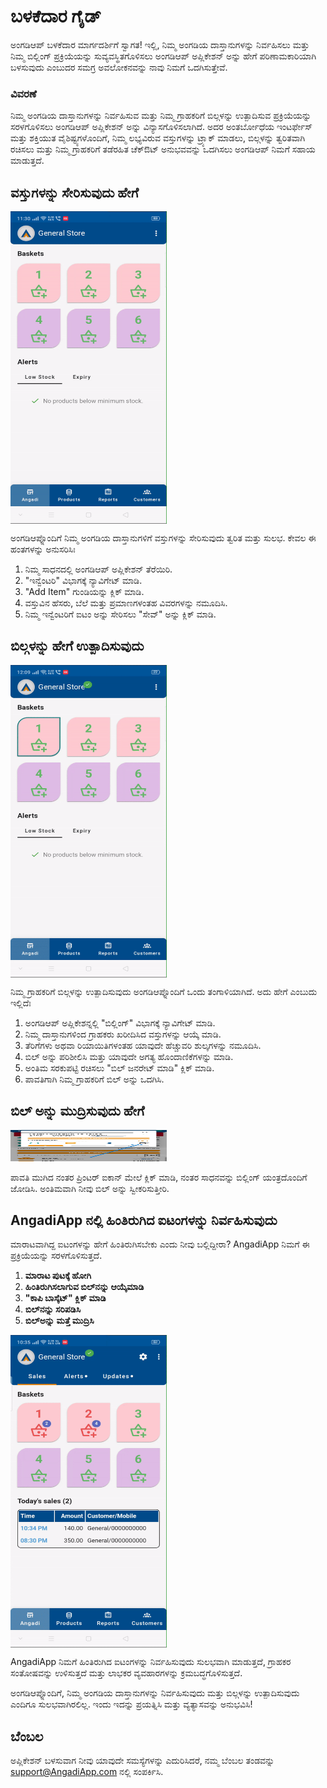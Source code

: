 # ಬಳಕೆದಾರ ಗೈಡ್

ಅಂಗಡಿಆಪ್ ಬಳಕೆದಾರ ಮಾರ್ಗದರ್ಶಿಗೆ ಸ್ವಾಗತ! ಇಲ್ಲಿ, ನಿಮ್ಮ ಅಂಗಡಿಯ ದಾಸ್ತಾನುಗಳನ್ನು ನಿರ್ವಹಿಸಲು ಮತ್ತು ನಿಮ್ಮ ಬಿಲ್ಲಿಂಗ್ ಪ್ರಕ್ರಿಯೆಯನ್ನು ಸುವ್ಯವಸ್ಥಿತಗೊಳಿಸಲು ಅಂಗಡಿಆಪ್ ಅಪ್ಲಿಕೇಶನ್ ಅನ್ನು ಹೇಗೆ ಪರಿಣಾಮಕಾರಿಯಾಗಿ ಬಳಸುವುದು ಎಂಬುದರ ಸಮಗ್ರ ಅವಲೋಕನವನ್ನು ನಾವು ನಿಮಗೆ ಒದಗಿಸುತ್ತೇವೆ.

### ವಿವರಣೆ

ನಿಮ್ಮ ಅಂಗಡಿಯ ದಾಸ್ತಾನುಗಳನ್ನು ನಿರ್ವಹಿಸುವ ಮತ್ತು ನಿಮ್ಮ ಗ್ರಾಹಕರಿಗೆ ಬಿಲ್ಗಳನ್ನು ಉತ್ಪಾದಿಸುವ ಪ್ರಕ್ರಿಯೆಯನ್ನು ಸರಳಗೊಳಿಸಲು ಅಂಗಡಿಆಪ್ ಅಪ್ಲಿಕೇಶನ್ ಅನ್ನು ವಿನ್ಯಾಸಗೊಳಿಸಲಾಗಿದೆ. ಅದರ ಅಂತರ್ಬೋಧೆಯ ಇಂಟರ್ಫೇಸ್ ಮತ್ತು ಶಕ್ತಿಯುತ ವೈಶಿಷ್ಟ್ಯಗಳೊಂದಿಗೆ, ನಿಮ್ಮ ಲಭ್ಯವಿರುವ ವಸ್ತುಗಳನ್ನು ಟ್ರ್ಯಾಕ್ ಮಾಡಲು, ಬಿಲ್ಗಳನ್ನು ತ್ವರಿತವಾಗಿ ರಚಿಸಲು ಮತ್ತು ನಿಮ್ಮ ಗ್ರಾಹಕರಿಗೆ ತಡೆರಹಿತ ಚೆಕ್ಔಟ್ ಅನುಭವವನ್ನು ಒದಗಿಸಲು ಅಂಗಡಿಆಪ್ ನಿಮಗೆ ಸಹಾಯ ಮಾಡುತ್ತದೆ.

## ವಸ್ತುಗಳನ್ನು ಸೇರಿಸುವುದು ಹೇಗೆ <br>

<div style="width: 250px; height: 500px; overflow: hidden;">
  <img src="/.vitepress/assets/add_item.gif" alt="Add Items" style="width: 100%; height: 100%;">
</div>

ಅಂಗಡಿಆಪ್ನೊಂದಿಗೆ ನಿಮ್ಮ ಅಂಗಡಿಯ ದಾಸ್ತಾನುಗಳಿಗೆ ವಸ್ತುಗಳನ್ನು ಸೇರಿಸುವುದು ತ್ವರಿತ ಮತ್ತು ಸುಲಭ. ಕೇವಲ ಈ ಹಂತಗಳನ್ನು ಅನುಸರಿಸಿಃ

1. ನಿಮ್ಮ ಸಾಧನದಲ್ಲಿ ಅಂಗಡಿಆಪ್ ಅಪ್ಲಿಕೇಶನ್ ತೆರೆಯಿರಿ.
2. "ಇನ್ವೆಂಟರಿ" ವಿಭಾಗಕ್ಕೆ ನ್ಯಾವಿಗೇಟ್ ಮಾಡಿ.
3. "Add Item" ಗುಂಡಿಯನ್ನು ಕ್ಲಿಕ್ ಮಾಡಿ.
4. ವಸ್ತುವಿನ ಹೆಸರು, ಬೆಲೆ ಮತ್ತು ಪ್ರಮಾಣಗಳಂತಹ ವಿವರಗಳನ್ನು ನಮೂದಿಸಿ.
5. ನಿಮ್ಮ ಇನ್ವೆಂಟರಿಗೆ ಐಟಂ ಅನ್ನು ಸೇರಿಸಲು "ಸೇವ್" ಅನ್ನು ಕ್ಲಿಕ್ ಮಾಡಿ.

## ಬಿಲ್ಗಳನ್ನು ಹೇಗೆ ಉತ್ಪಾದಿಸುವುದು <br>

<div style="width: 250px; height: 500px; overflow: hidden;">
  <img src="/.vitepress/assets/make_bill.gif" alt="Generate Bills" style="width: 100%; height: 100%;">
</div>


ನಿಮ್ಮ ಗ್ರಾಹಕರಿಗೆ ಬಿಲ್ಗಳನ್ನು ಉತ್ಪಾದಿಸುವುದು ಅಂಗಡಿಆಪ್ನೊಂದಿಗೆ ಒಂದು ತಂಗಾಳಿಯಾಗಿದೆ. ಅದು ಹೇಗೆ ಎಂಬುದು ಇಲ್ಲಿದೆಃ

1. ಅಂಗಡಿಆಪ್ ಅಪ್ಲಿಕೇಶನ್ನಲ್ಲಿ "ಬಿಲ್ಲಿಂಗ್" ವಿಭಾಗಕ್ಕೆ ನ್ಯಾವಿಗೇಟ್ ಮಾಡಿ.
2. ನಿಮ್ಮ ದಾಸ್ತಾನುಗಳಿಂದ ಗ್ರಾಹಕರು ಖರೀದಿಸಿದ ವಸ್ತುಗಳನ್ನು ಆಯ್ಕೆ ಮಾಡಿ.
3. ತೆರಿಗೆಗಳು ಅಥವಾ ರಿಯಾಯಿತಿಗಳಂತಹ ಯಾವುದೇ ಹೆಚ್ಚುವರಿ ಶುಲ್ಕಗಳನ್ನು ನಮೂದಿಸಿ.
4. ಬಿಲ್ ಅನ್ನು ಪರಿಶೀಲಿಸಿ ಮತ್ತು ಯಾವುದೇ ಅಗತ್ಯ ಹೊಂದಾಣಿಕೆಗಳನ್ನು ಮಾಡಿ.
5. ಅಂತಿಮ ಸರಕುಪಟ್ಟಿ ರಚಿಸಲು "ಬಿಲ್ ಜನರೇಟ್ ಮಾಡಿ" ಕ್ಲಿಕ್ ಮಾಡಿ.
6. ಪಾವತಿಗಾಗಿ ನಿಮ್ಮ ಗ್ರಾಹಕರಿಗೆ ಬಿಲ್ ಅನ್ನು ಒದಗಿಸಿ.


## ಬಿಲ್ ಅನ್ನು ಮುದ್ರಿಸುವುದು ಹೇಗೆ <br>


<img src="/.vitepress/assets/7.jpeg" width="250" height="50">

ಪಾವತಿ ಮುಗಿದ ನಂತರ ಪ್ರಿಂಟರ್ ಐಕಾನ್ ಮೇಲೆ ಕ್ಲಿಕ್ ಮಾಡಿ, ನಂತರ ಸಾಧನವನ್ನು ಬಿಲ್ಲಿಂಗ್ ಯಂತ್ರದೊಂದಿಗೆ ಜೋಡಿಸಿ. ಅಂತಿಮವಾಗಿ ನೀವು ಬಿಲ್ ಅನ್ನು ಸ್ವೀಕರಿಸುತ್ತೀರಿ. 

## AngadiApp ನಲ್ಲಿ ಹಿಂತಿರುಗಿದ ಐಟಂಗಳನ್ನು ನಿರ್ವಹಿಸುವುದು

ಮಾರಾಟವಾಗಿದ್ದ ಐಟಂಗಳನ್ನು ಹೇಗೆ ಹಿಂತಿರುಗಿಸಬೇಕು ಎಂದು ನೀವು ಬಲ್ಲಿದ್ದೀರಾ? AngadiApp ನಿಮಗೆ ಈ ಪ್ರಕ್ರಿಯೆಯನ್ನು ಸರಳಗೊಳಿಸುತ್ತದೆ.

1. **ಮಾರಾಟ ಪುಟಕ್ಕೆ ಹೋಗಿ**
2. **ಹಿಂತಿರುಗಿಸಲಾಗುವ ಬಿಲ್‌ನನ್ನು ಆಯ್ಕೆಮಾಡಿ**
3. **"ಕಾಪಿ ಬಾಸ್ಕೆಟ್" ಕ್ಲಿಕ್ ಮಾಡಿ**
4. **ಬಿಲ್‌ನನ್ನು ಸರಿಪಡಿಸಿ**
5. **ಬಿಲ್‌ಅನ್ನು ಮತ್ತೆ ಮುದ್ರಿಸಿ**

<div style="width: 250px; height: 500px; overflow: hidden;">
  <img src="\.vitepress\assets\returned_items_bill.gif" alt="Returned Items Bills" style="width: 100%; height: 100%;">
</div>

AngadiApp ನಿಮಗೆ ಹಿಂತಿರುಗಿದ ಐಟಂಗಳನ್ನು ನಿರ್ವಹಿಸುವುದು ಸುಲಭವಾಗಿ ಮಾಡುತ್ತದೆ, ಗ್ರಾಹಕರ ಸಂತೋಷವನ್ನು ಉಳಿಸುತ್ತದೆ ಮತ್ತು ಲಾಭಕರ ವ್ಯವಹಾರಗಳನ್ನು ಕ್ರಮಬದ್ಧಗೊಳಿಸುತ್ತದೆ.


ಅಂಗಡಿಆಪ್ನೊಂದಿಗೆ, ನಿಮ್ಮ ಅಂಗಡಿಯ ದಾಸ್ತಾನುಗಳನ್ನು ನಿರ್ವಹಿಸುವುದು ಮತ್ತು ಬಿಲ್ಗಳನ್ನು ಉತ್ಪಾದಿಸುವುದು ಎಂದಿಗೂ ಸುಲಭವಾಗಿರಲಿಲ್ಲ. ಇಂದು ಇದನ್ನು ಪ್ರಯತ್ನಿಸಿ ಮತ್ತು ವ್ಯತ್ಯಾಸವನ್ನು ಅನುಭವಿಸಿ!

## ಬೆಂಬಲ

ಅಪ್ಲಿಕೇಶನ್ ಬಳಸುವಾಗ ನೀವು ಯಾವುದೇ ಸಮಸ್ಯೆಗಳನ್ನು ಎದುರಿಸಿದರೆ, ನಮ್ಮ ಬೆಂಬಲ ತಂಡವನ್ನು support@AngadiApp.com ನಲ್ಲಿ ಸಂಪರ್ಕಿಸಿ.